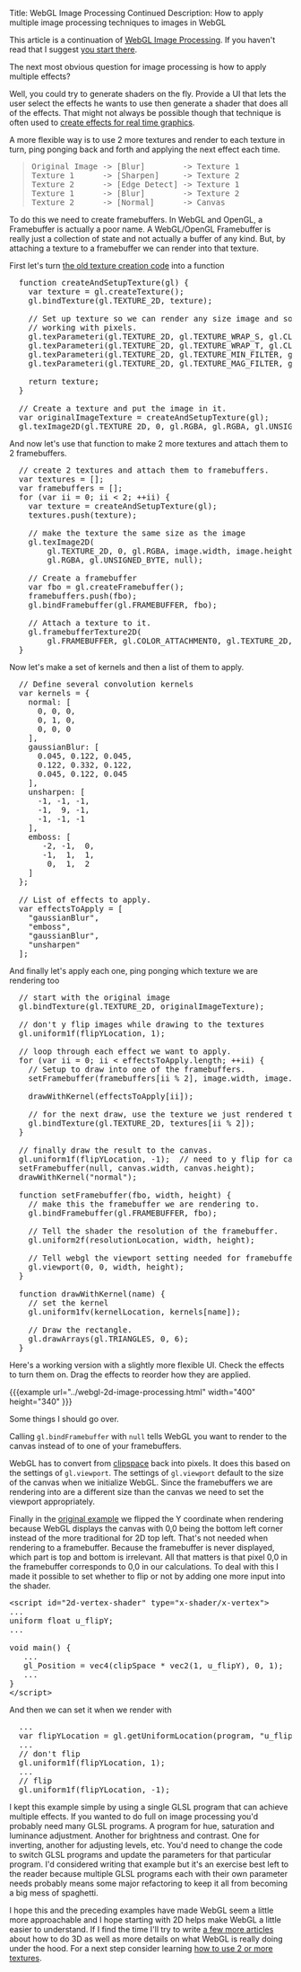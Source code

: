 Title: WebGL Image Processing Continued
Description: How to apply multiple image processing techniques to images in WebGL

This article is a continuation of <a href="webgl-image-processing.html">WebGL Image Processing</a>. If you haven't read that I suggest <a href="webgl-image-processing.html">you start there</a>.

The next most obvious question for image processing is how to apply multiple effects?
<!--more-->
Well, you could try to generate shaders on the fly. Provide a UI that lets the user select the effects he wants to use then generate a shader that does all of the effects. That might not always be possible though that technique is often used to <a href="http://www.youtube.com/watch?v=cQUn0Zeh-0Q">create effects for real time graphics</a>.

A more flexible way is to use 2 more textures and render to each texture in turn, ping ponging back and forth and applying the next effect each time.

<blockquote><pre>Original Image -&gt; [Blur]        -&gt; Texture 1
Texture 1      -&gt; [Sharpen]     -&gt; Texture 2
Texture 2      -&gt; [Edge Detect] -&gt; Texture 1
Texture 1      -&gt; [Blur]        -&gt; Texture 2
Texture 2      -&gt; [Normal]      -&gt; Canvas</pre></blockquote>
To do this we need to create framebuffers. In WebGL and OpenGL, a Framebuffer is actually a poor name. A WebGL/OpenGL Framebuffer is really just a collection of state and not actually a buffer of any kind. But, by attaching a texture to a framebuffer we can render into that texture. 

First let's turn <a href="webgl-image-processing.html">the old texture creation code</a> into a function

<pre class="prettyprint showlinemods">
  function createAndSetupTexture(gl) {
    var texture = gl.createTexture();
    gl.bindTexture(gl.TEXTURE_2D, texture);

    // Set up texture so we can render any size image and so we are
    // working with pixels.
    gl.texParameteri(gl.TEXTURE_2D, gl.TEXTURE_WRAP_S, gl.CLAMP_TO_EDGE);
    gl.texParameteri(gl.TEXTURE_2D, gl.TEXTURE_WRAP_T, gl.CLAMP_TO_EDGE);
    gl.texParameteri(gl.TEXTURE_2D, gl.TEXTURE_MIN_FILTER, gl.NEAREST);
    gl.texParameteri(gl.TEXTURE_2D, gl.TEXTURE_MAG_FILTER, gl.NEAREST);

    return texture;
  }

  // Create a texture and put the image in it.
  var originalImageTexture = createAndSetupTexture(gl);
  gl.texImage2D(gl.TEXTURE_2D, 0, gl.RGBA, gl.RGBA, gl.UNSIGNED_BYTE, image);
</pre>

And now let's use that function to make 2 more textures and attach them to 2 framebuffers.

<pre class="prettyprint showlinemods">
  // create 2 textures and attach them to framebuffers.
  var textures = [];
  var framebuffers = [];
  for (var ii = 0; ii < 2; ++ii) {
    var texture = createAndSetupTexture(gl);
    textures.push(texture);

    // make the texture the same size as the image
    gl.texImage2D(
        gl.TEXTURE_2D, 0, gl.RGBA, image.width, image.height, 0,
        gl.RGBA, gl.UNSIGNED_BYTE, null);

    // Create a framebuffer
    var fbo = gl.createFramebuffer();
    framebuffers.push(fbo);
    gl.bindFramebuffer(gl.FRAMEBUFFER, fbo);

    // Attach a texture to it.
    gl.framebufferTexture2D(
        gl.FRAMEBUFFER, gl.COLOR_ATTACHMENT0, gl.TEXTURE_2D, texture, 0);
  }
</pre>

Now let's make a set of kernels and then a list of them to apply.

<pre class="prettyprint showlinemods">
  // Define several convolution kernels
  var kernels = {
    normal: [
      0, 0, 0,
      0, 1, 0,
      0, 0, 0
    ],
    gaussianBlur: [
      0.045, 0.122, 0.045,
      0.122, 0.332, 0.122,
      0.045, 0.122, 0.045
    ],
    unsharpen: [
      -1, -1, -1,
      -1,  9, -1,
      -1, -1, -1
    ],
    emboss: [
       -2, -1,  0,
       -1,  1,  1,
        0,  1,  2
    ]
  };

  // List of effects to apply.
  var effectsToApply = [
    "gaussianBlur",
    "emboss",
    "gaussianBlur",
    "unsharpen"
  ];
</pre>

And finally let's apply each one, ping ponging which texture we are rendering too

<pre class="prettyprint showlinemods">
  // start with the original image
  gl.bindTexture(gl.TEXTURE_2D, originalImageTexture);

  // don't y flip images while drawing to the textures
  gl.uniform1f(flipYLocation, 1);

  // loop through each effect we want to apply.
  for (var ii = 0; ii < effectsToApply.length; ++ii) {
    // Setup to draw into one of the framebuffers.
    setFramebuffer(framebuffers[ii % 2], image.width, image.height);

    drawWithKernel(effectsToApply[ii]);

    // for the next draw, use the texture we just rendered to.
    gl.bindTexture(gl.TEXTURE_2D, textures[ii % 2]);
  }

  // finally draw the result to the canvas.
  gl.uniform1f(flipYLocation, -1);  // need to y flip for canvas
  setFramebuffer(null, canvas.width, canvas.height);
  drawWithKernel("normal");

  function setFramebuffer(fbo, width, height) {
    // make this the framebuffer we are rendering to.
    gl.bindFramebuffer(gl.FRAMEBUFFER, fbo);

    // Tell the shader the resolution of the framebuffer.
    gl.uniform2f(resolutionLocation, width, height);

    // Tell webgl the viewport setting needed for framebuffer.
    gl.viewport(0, 0, width, height);
  }

  function drawWithKernel(name) {
    // set the kernel
    gl.uniform1fv(kernelLocation, kernels[name]);

    // Draw the rectangle.
    gl.drawArrays(gl.TRIANGLES, 0, 6);
  }
</pre>

Here's a working version with a slightly more flexible UI. Check the effects to turn them on. Drag the effects to reorder how they are applied.

{{{example url="../webgl-2d-image-processing.html" width="400" height="340" }}}

Some things I should go over.  

Calling <code>gl.bindFramebuffer</code> with <code>null</code> tells WebGL you want to render to the canvas instead of to one of your framebuffers.

WebGL has to convert from <a href="webgl-fundamentals.html">clipspace</a> back into pixels. It does this based on the settings of <code>gl.viewport</code>. The settings of <code>gl.viewport</code> default to the size of the canvas when we initialize WebGL. Since the framebuffers we are rendering into are a different size than the canvas we need to set the viewport appropriately.

Finally in the <a href="webgl-fundamentals.html">original example</a> we flipped the Y coordinate when rendering because WebGL displays the canvas with 0,0 being the bottom left corner instead of the more traditional for 2D top left. That's not needed when rendering to a framebuffer. Because the framebuffer is never displayed, which part is top and bottom is irrelevant. All that matters is that pixel 0,0 in the framebuffer corresponds to 0,0 in our calculations. To deal with this I made it possible to set whether to flip or not by adding one more input into the shader.

<pre class="prettyprint showlinemods">
&lt;script id="2d-vertex-shader" type="x-shader/x-vertex"&gt;
...
uniform float u_flipY;
...

void main() {
   ...
   gl_Position = vec4(clipSpace * vec2(1, u_flipY), 0, 1);
   ...
}
&lt;/script&gt;
</pre>

And then we can set it when we render with

<pre class="prettyprint showlinemods">
  ...
  var flipYLocation = gl.getUniformLocation(program, "u_flipY");
  ...
  // don't flip
  gl.uniform1f(flipYLocation, 1);
  ...
  // flip
  gl.uniform1f(flipYLocation, -1);
</pre>

I kept this example simple by using a single GLSL program that can achieve multiple effects. If you wanted to do full on image processing you'd probably need many GLSL programs. A program for hue, saturation and luminance adjustment. Another for brightness and contrast. One for inverting, another for adjusting levels, etc. You'd need to change the code to switch GLSL programs and update the parameters for that particular program. I'd considered writing that example but it's an exercise best left to the reader because multiple GLSL programs each with their own parameter needs probably means some major refactoring to keep it all from becoming a big mess of spaghetti. 

I hope this and the preceding examples have made WebGL seem a little more approachable and I hope starting with 2D helps make WebGL a little easier to understand. If I find the time I'll try to write <a href="webgl-2d-translation.html">a few more articles</a> about how to do 3D as well as more details on what WebGL is really doing under the hood.
For a next step consider learning <a href="webgl-2-textures.html">how to use 2 or more textures</a>.


